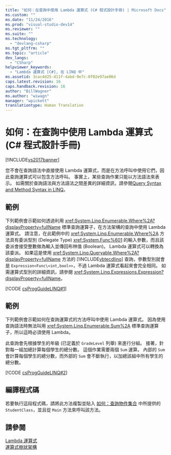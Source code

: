 ```yaml
---
title: "如何：在查詢中使用 Lambda 運算式 (C# 程式設計手冊) | Microsoft Docs"
ms.custom: ""
ms.date: "11/24/2016"
ms.prod: "visual-studio-dev14"
ms.reviewer: ""
ms.suite: ""
ms.technology: 
  - "devlang-csharp"
ms.tgt_pltfrm: ""
ms.topic: "article"
dev_langs: 
  - "CSharp"
helpviewer_keywords: 
  - "Lambda 運算式 [C#], 在 LINQ 中"
ms.assetid: 3cac4d25-d11f-4abd-9e7c-0f02e97ae06d
caps.latest.revision: 16
caps.handback.revision: 16
author: "BillWagner"
ms.author: "wiwagn"
manager: "wpickett"
translationtype: Human Translation
---
```

# 如何：在查詢中使用 Lambda 運算式 (C# 程式設計手冊)
[!INCLUDE[vs2017banner](../../../csharp/includes/vs2017banner.md)]

您不會在查詢語法中直接使用 Lambda 運算式，而是在方法呼叫中使用它們，因此查詢運算式可以包含方法呼叫。  事實上，某些查詢作業只能以方法語法來表示。  如需關於查詢語法與方法語法之間差異的詳細資訊，請參閱[Query Syntax and Method Syntax in LINQ](../../../csharp/programming-guide/concepts/linq/query-syntax-and-method-syntax-in-linq.md)。  
  
## 範例  
 下列範例會示範如何透過利用 <xref:System.Linq.Enumerable.Where%2A?displayProperty=fullName> 標準查詢運算子，在方法架構的查詢中使用 Lambda 運算式。  請注意，在此範例中的 <xref:System.Linq.Enumerable.Where%2A> 方法具有委派型別 \(Delegate Type\) <xref:System.Func%601> 的輸入參數，而且該委派會接受整數做為輸入並傳回布林值 \(Boolean\)。  Lambda 運算式可以轉換為該委派。  如果這是使用 <xref:System.Linq.Queryable.Where%2A?displayProperty=fullName> 方法的 [!INCLUDE[vbtecdlinq](../../../csharp/includes/vbtecdlinq_md.md)] 查詢，參數型別就會是 `Expression<Func\<int,bool>>`，不過 Lambda 運算式看起來會完全相同。  如需運算式型別的詳細資訊，請參閱 <xref:System.Linq.Expressions.Expression?displayProperty=fullName>。  
  
 [!CODE [csProgGuideLINQ#1](../CodeSnippet/VS_Snippets_VBCSharp/csProgGuideLINQ#1)]  
  
## 範例  
 下列範例會示範如何在查詢運算式的方法呼叫中使用 Lambda 運算式。  因為使用查詢語法時無法叫用 <xref:System.Linq.Enumerable.Sum%2A> 標準查詢運算子，所以這時必須使用 Lambda。  
  
 此查詢會先根據學生的年級 \(已定義於 `GradeLevel` 列舉\) 來進行分組。  接著，針對每一組加總計算每個學生的總分數。  這個作業需要兩個 `Sum` 運算。  內部的 `Sum` 會計算每個學生的總分數，而外部的 `Sum` 會不斷執行，以加總該組中所有學生的總分數。  
  
 [!CODE [csProgGuideLINQ#2](../CodeSnippet/VS_Snippets_VBCSharp/csProgGuideLINQ#2)]  
  
## 編譯程式碼  
 若要執行這段程式碼，請將此方法複製並貼入 [如何：查詢物件集合](../../../csharp/programming-guide/linq-query-expressions/how-to-query-a-collection-of-objects.md) 中所提供的 `StudentClass`，並且從 `Main` 方法來呼叫該方法。  
  
## 請參閱  
 [Lambda 運算式](../../../csharp/programming-guide/statements-expressions-operators/lambda-expressions.md)   
 [運算式樹狀架構](../Topic/Expression%20Trees%20\(C%23%20and%20Visual%20Basic\).md)